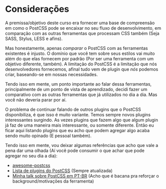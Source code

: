 # Considerações

A premissa/objetivo deste curso era fornecer uma base de compreensão em como o PostCSS pode se encaixar no seu fluxo de desenvolvimento, em comparação com as outras ferramentas que processam CSS também (Seja SASS, Stylus, LESS e afins).

Mas honestamente, apenas *comparar* o PostCSS com as ferramentas existentes é injusto. O domínio que você tem sobre seus estilos vai muito além do que elas fornecem por padrão (Por ser uma ferramenta com um objetivo diferente, também). A limitação do PostCSS é a limitação que nós desenvolvedores fornecemos, afinal tudo vem de plugin que *nós* podemos criar, baseando-se em nossas necessidades.

Tendo isso em mente, um ponto importante ao falar dessa ferramentas, principalmente de um ponto de vista de aprendizado, decidi fazer um comparativo com as outras ferramentas que já utilizados no dia a dia. Mas você não deveria parar por aí.

O problema de continuar falando de outros plugins que o PostCSS disponibiliza, é que isso é muito variante. Temos sempre novos plugins interessantes surgindo. As vezes plugins que fazem algo que algum plugin já faz de uma maneira mais interessante, ou somente diferente. Então eu ficar aqui listando plugins que eu acho que podem agregar algo acaba sendo muito opinado (E pessoal também).

Tendo isso em mente, vou deixar algumas referências que acho que vale a pena dar uma olhada (Aí você pode consumir o que achar que pode agregar no seu dia a dia):

- [awesome-postcss](https://github.com/jjaderg/awesome-postcss)
- [Lista de plugins do PostCSS](http://postcss.parts/) (Sempre atualizada)
- [Minha talk sobre PostCSS em PT-BR](https://www.youtube.com/watch?v=hWNzhKIa34w) (Acho que é bacana pra reforçar o background/motivações da ferramenta)
